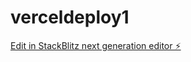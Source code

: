 # verceldeploy1

[Edit in StackBlitz next generation editor ⚡️](https://stackblitz.com/~/github.com/rey-prog/verceldeploy1)